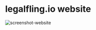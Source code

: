 # legalfling.io website
![screenshot-website](https://user-images.githubusercontent.com/100821/34800170-f879fb18-f662-11e7-845e-490cda228f46.png)
